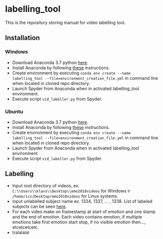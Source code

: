 # labelling_tool
This is the repository storing manual for video labelling tool.

## Installation

### Windows
- Download Anaconda 3.7 python [here](https://www.anaconda.com/products/individual#windows).
- Install Anaconda by following [these](https://docs.anaconda.com/anaconda/install/windows/) instructions.
- Create environment by executing `conda env create --name labelling_tool --file=environment_creation_file.yml` in command line when located in cloned repo directory.
- Launch Spyder from Anaconda when in activated labelling_tool environment.
- Execute script `vid_labeller.py` from Spyder.   


### Ubuntu
- Download Anaconda 3.7 python [here](https://www.anaconda.com/products/individual#linux).
- Install Anaconda by following [these](https://docs.anaconda.com/anaconda/install/linux/) instructions.
- Create environment by executing `conda env create --name labelling_tool --file=environment_creation_file.yml` in command line when located in cloned repo directory.
- Launch Spyder from Anaconda when in activated labelling_tool environment.
- Execute script `vid_labeller.py` from Spyder. 

## Labelling
- Input root directory of videos, ex. `C:\\Users\\klavs\\Desktop\\emo2018videos` for Windows ir `/home/icv/Desktop/emo2018videos` for Linux systems.
- Input unlabelled subject name ex. 1334, 1337, ... , 1338. List of labeled subjects can be seen [here]().
- For each video make on framestamp at start of emotion and one stamp and the end of emotion.
Each video contains emotion, if multiple emotions take first emotion start stop, if no visible emotion then..., etcetcetcetc.
- tralalalal